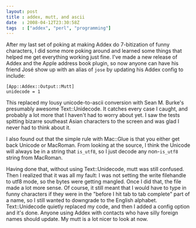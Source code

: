 ```yaml
---
layout: post
title : addex, mutt, and ascii
date  : 2008-04-12T23:30:58Z
tags  : ["addex", "perl", "programming"]
---
```

After my last set of poking at making Addex do 7-bitization of funny
characters, I did some more poking around and learned some things that helped
me get everything working just fine.  I've made a new release of Addex and the
Apple address book plugin, so now anyone can have his friend Jos&eacute; show
up with an alias of `jose` by updating his Addex config to include:

    [App::Addex::Output::Mutt]
    unidecode = 1

This replaced my lousy unicode-to-ascii conversion with Sean M. Burke's
presumably awesome Text::Unidecode.  It catches every case I caught, and
probably a lot more that I haven't had to worry about yet.  I saw the tests
spitting bizarre southeast Asian characters to the screen and was glad I never
had to think about it.

I also found out that the simple rule with Mac::Glue is that you either get
back Unicode or MacRoman.  From looking at the source, I think the Unicode will
always be in a string that `is_utf8`, so I just decode any non-`is_utf8` string
from MacRoman.

Having done that, without using Text::Unidecode, mutt was still confused.  Then
I realized that it was all my fault:  I was not setting the write filehandle to
utf8 mode, so the bytes were getting mangled.  Once I did that, the file made a
lot more sense.  Of course, it still meant that I would have to type in funny
characters if they were in the "before I hit tab to tab complete" part of a
name, so I still wanted to downgrade to the English alphabet.  Text::Unidecode
quietly replaced my code, and then I added a config option and it's done.
Anyone using Addex with contacts who have silly foreign names should update.
My mutt is a lot nicer to look at now.

